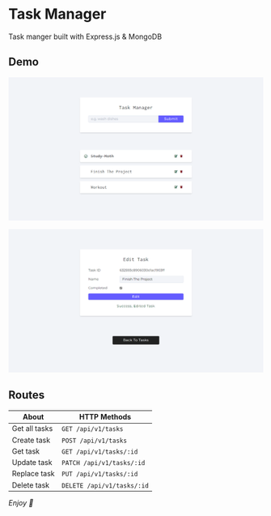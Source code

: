 # Task Manager

Task manger built with Express.js & MongoDB

## Demo

![screenshot 1](scn1.png)

![screenshot 1](scn2.png)

## Routes

| About         | HTTP Methods               |
| ------------- | -------------------------- |
| Get all tasks | `GET /api/v1/tasks`        |
| Create task   | `POST /api/v1/tasks`       |
| Get task      | `GET /api/v1/tasks/:id`    |
| Update task   | `PATCH /api/v1/tasks/:id`  |
| Replace task  | `PUT /api/v1/tasks/:id`    |
| Delete task   | `DELETE /api/v1/tasks/:id` |

_Enjoy 🤗_
